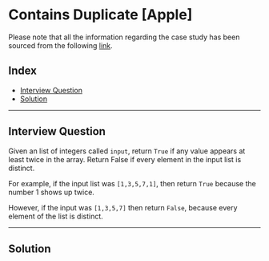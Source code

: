 
# Contains Duplicate [Apple]
Please note that all the information regarding the case study has been sourced from the following [link](https://datalemur.com/questions/python-contains-duplicate).

## Index
 - [Interview Question](#Interview-Question)
 - [Solution](#Solution)

***

## Interview Question
Given an list of integers called ```input```, return ```True``` if any value appears at least twice in the array. Return False if every element in the input list is distinct.

For example, if the input list was ```[1,3,5,7,1]```, then return ```True``` because the number 1 shows up twice.

However, if the input was ```[1,3,5,7]``` then return ```False```, because every element of the list is distinct.
***

## Solution

```python

```

